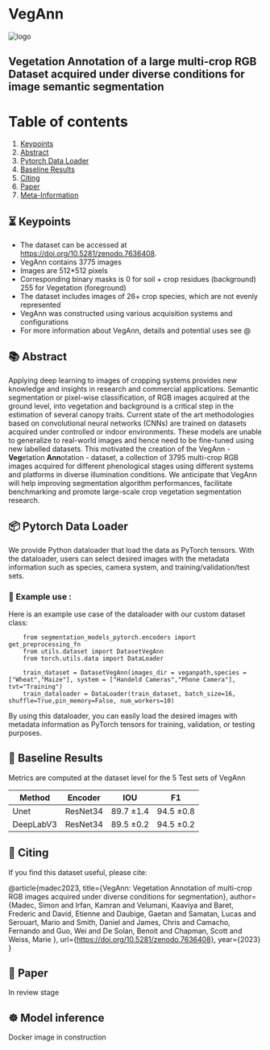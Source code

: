 

# VegAnn 

![logo](https://i.ibb.co/VS0kT0j/forgithub.png)

## **Vegetation Annotation of a large multi-crop RGB Dataset acquired under diverse conditions for image semantic segmentation**

# Table of contents
1. [Keypoints](#key)
2. [Abstract](#abs)
3. [Pytorch Data Loader](#loader)
4. [Baseline Results](#res)
5. [Citing](#cite)
6. [Paper](#paper)
7. [Meta-Information](#meta)

## ⏳ Keypoints <a name="key"></a>

- The dataset can be accessed at https://doi.org/10.5281/zenodo.7636408.
- VegAnn contains 3775 images 
- Images are 512*512 pixels 
- Corresponding binary masks is 0 for soil + crop residues (background) 255 for Vegetation (foreground)
- The dataset includes images of 26+ crop species, which are not evenly represented
- VegAnn was constructed using various acquisition systems and configurations
- For more information about VegAnn, details and potential uses see @

## 📚 Abstract <a name="abs"></a>

  Applying deep learning to images of cropping systems provides new knowledge and insights in research and commercial applications. Semantic segmentation or pixel-wise classification, of RGB images acquired at the ground level, into vegetation and background is a critical step in the estimation of several canopy traits. Current state of the art methodologies based on convolutional neural networks (CNNs) are trained on datasets acquired under controlled or indoor environments. These models are unable to generalize to real-world images and hence need to be fine-tuned using new labelled datasets. This motivated the creation of the VegAnn - **Veg**etation **Ann**otation - dataset, a collection of 3795 multi-crop RGB images acquired for different phenological stages using different systems and platforms in diverse illumination conditions. We anticipate that VegAnn will help improving segmentation algorithm performances, facilitate benchmarking and promote large-scale crop vegetation segmentation research.

## 📦 Pytorch Data Loader <a name="loader"></a>
We provide Python dataloader that load the data as PyTorch tensors. With the dataloader, users can select desired images with the metadata information such as species, camera system, and training/validation/test sets. 

### 🍲 Example use : 

Here is an example use case of the dataloader with our custom dataset class:

```
    from segmentation_models_pytorch.encoders import get_preprocessing_fn
    from utils.dataset import DatasetVegAnn
    from torch.utils.data import DataLoader

    train_dataset = DatasetVegAnn(images_dir = veganpath,species = ["Wheat","Maize"], system = ["Handeld Cameras","Phone Camera"], tvt="Training")    
    train_dataloader = DataLoader(train_dataset, batch_size=16, shuffle=True,pin_memory=False, num_workers=10)
```
By using this dataloader, you can easily load the desired images with metadata information as PyTorch tensors for training, validation, or testing purposes.

## 👀 Baseline Results <a name="res"></a>

Metrics are computed at the dataset level for the 5 Test sets of VegAnn

Method               | Encoder | IOU | F1 
---                  | ---  | ---   | ---                  
Unet       |   ResNet34  | 89.7 ±1.4  |  94.5 ±0.8
DeepLabV3  |   ResNet34  | 89.5 ±0.2  |  94.5 ±0.2


## 📝 Citing  <a name="cite"></a>

If you find this dataset useful, please cite:

@article{madec2023,
  title={VegAnn: Vegetation Annotation of multi-crop RGB images acquired under diverse conditions for segmentation},
  author={Madec, Simon  and Irfan, Kamran and Velumani, Kaaviya and Baret, Frederic and David, Etienne  and Daubige, Gaetan  and Samatan, Lucas   and Serouart, Mario and Smith, Daniel  and James, Chris  and Camacho, Fernando  and Guo, Wei and De Solan, Benoit  and Chapman, Scott and Weiss, Marie },
  url={https://doi.org/10.5281/zenodo.7636408},
  year={2023}
}
## 📖 Paper <a name="paper"></a>
In review stage

## ☸️ Model inference 
Docker image in construction
